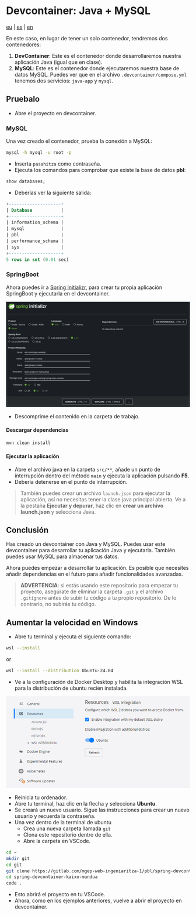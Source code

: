 # Devcontainer: Java + MySQL

[eu](README.md) | [es](README.es.md) | [en](README.en.md)

En este caso, en lugar de tener un solo contenedor, tendremos dos contenedores:
1. **DevContainer**: Este es el contenedor donde desarrollaremos nuestra aplicación Java (igual que en clase).
2. **MySQL**: Este es el contenedor donde ejecutaremos nuestra base de datos MySQL.
Puedes ver que en el archivo `.devcontainer/compose.yml` tenemos dos servicios: `java-app` y `mysql`.

## Pruebalo

* Abre el proyecto en devcontainer.

### MySQL

Una vez creado el contenedor, prueba la conexión a MySQL:

```bash
mysql -h mysql -u root -p
```

* Inserta `pasahitza` como contraseña.
* Ejecuta los comandos para comprobar que existe la base de datos **pbl**:

```sql
show databases;
```
* Deberías ver la siguiente salida:

```sql
+--------------------+
| Database           |
+--------------------+
| information_schema |
| mysql              |
| pbl                |
| performance_schema |
| sys                |
+--------------------+
5 rows in set (0.01 sec)
```

### SpringBoot

Ahora puedes ir a [Spring Initializr](https://start.spring.io/), para crear tu propia aplicación SpringBoot y ejecutarla en el devcontainer.

![Spring Initializr](screenshots/spring-initializr.png)

* Descomprime el contenido en la carpeta de trabajo.

#### Descargar dependencias

```bash
mvn clean install
```

#### Ejecutar la aplicación

* Abre el archivo java en la carpeta `src/**`, añade un punto de interrupción dentro del método `main` y ejecuta la aplicación pulsando **F5**.
* Debería detenerse en el punto de interrupción.

> También puedes crear un archivo `launch.json` para ejecutar la aplicación, así no necesitas tener la clase java principal abierta. Ve a la pestaña **Ejecutar y depurar**, haz clic en **crear un archivo launch.json** y selecciona Java.

## Conclusión

Has creado un devcontainer con Java y MySQL. Puedes usar este devcontainer para desarrollar tu aplicación Java y ejecutarla. También puedes usar MySQL para almacenar tus datos.

Ahora puedes empezar a desarrollar tu aplicación. Es posible que necesites añadir dependencias en el futuro para añadir funcionalidades avanzadas.

> **ADVERTENCIA**: si estás usando este repositorio para empezar tu proyecto, asegúrate de eliminar la carpeta `.git` y el archivo `.gitignore` antes de subir tu código a tu propio repositorio. De lo contrario, no subirás tu código.

## Aumentar la velocidad en Windows

* Abre tu terminal y ejecuta el siguiente comando:

```bash
wsl --install
```

or

```bash
wsl --install --distribution Ubuntu-24.04
```

* Ve a la configuración de Docker Desktop y habilita la integración WSL para la distribución de ubuntu recién instalada.

![Docker Desktop](./screenshots/docker-desktop-wsl-integration.png)

* Reinicia tu ordenador.
* Abre tu terminal, haz clic en la flecha y selecciona **Ubuntu**.
* Se creará un nuevo usuario. Sigue las instrucciones para crear un nuevo usuario y recuerda la contraseña.
* Una vez dentro de la terminal de ubuntu
  * Crea una nueva carpeta llamada `git`
  * Clona este repositorio dentro de ella.
  * Abre la carpeta en VSCode.

```bash
cd ~
mkdir git
cd git
git clone https://gitlab.com/mgep-web-ingeniaritza-1/pbl/spring-devcontainer-kaixo-mundua.git
cd spring-devcontainer-kaixo-mundua
code .
```

* Esto abrirá el proyecto en tu VSCode.
* Ahora, como en los ejemplos anteriores, vuelve a abrir el proyecto en devcontainer.
